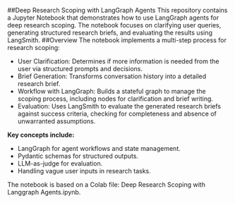 ##Deep Research Scoping with LangGraph Agents
This repository contains a Jupyter Notebook that demonstrates how to use LangGraph agents for deep research scoping. The notebook focuses on clarifying user queries, generating structured research briefs, and evaluating the results using LangSmith.
##Overview
The notebook implements a multi-step process for research scoping:

- User Clarification: Determines if more information is needed from the user via structured prompts and decisions.
- Brief Generation: Transforms conversation history into a detailed research brief.
- Workflow with LangGraph: Builds a stateful graph to manage the scoping process, including nodes for clarification and brief writing.
- Evaluation: Uses LangSmith to evaluate the generated research briefs against success criteria, checking for completeness and absence of unwarranted assumptions.

**Key concepts include:**

* LangGraph for agent workflows and state management.
* Pydantic schemas for structured outputs.
* LLM-as-judge for evaluation.
* Handling vague user inputs in research tasks.

The notebook is based on a Colab file: Deep Research Scoping with Langgraph Agents.ipynb.
